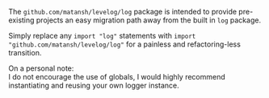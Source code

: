 The `github.com/matansh/levelog/log` package is intended to provide pre-existing projects an easy migration path away from the built in `log` package.

Simply replace any `import "log"` statements with `import "github.com/matansh/levelog/log"` for a painless and refactoring-less transition.

On a personal note: \
I do not encourage the use of globals, I would highly recommend instantiating and reusing your own logger instance.
